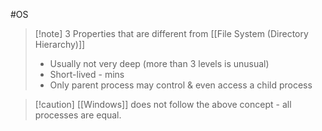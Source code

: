#OS 
>[!note] 3 Properties that are different from [[File System (Directory Hierarchy)]]
>- Usually not very deep (more than 3 levels is unusual)
>- Short-lived - mins
>- Only parent process may control & even access a child process

>[!caution] [[Windows]] does not follow the above concept - all processes are equal.